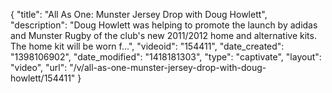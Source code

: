 {
    "title": "All As One: Munster Jersey Drop with Doug Howlett",
    "description": "Doug Howlett was helping to promote the launch by adidas and Munster Rugby of the club's new 2011\/2012 home and alternative kits. The home kit will be worn f...",
    "videoid": "154411",
    "date_created": "1398106902",
    "date_modified": "1418181303",
    "type": "captivate",
    "layout": "video",
    "url": "\/v\/all-as-one-munster-jersey-drop-with-doug-howlett\/154411"
}